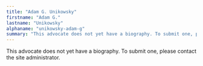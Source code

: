 ```yaml
---
title: "Adam G. Unikowsky"
firstname: "Adam G."
lastname: "Unikowsky"
alphaname: "unikowsky-adam-g"
summary: "This advocate does not yet have a biography. To submit one, please contact the site administrator."
---
```

This advocate does not yet have a biography. To submit one, please contact the site administrator.

